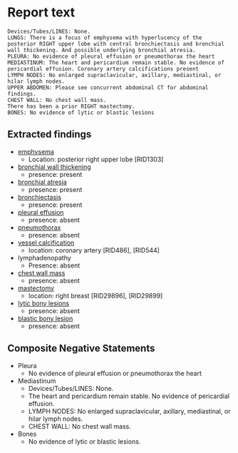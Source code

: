 # Report text

```text
Devices/Tubes/LINES: None.
LUNGS: There is a focus of emphysema with hyperlucency of the posterior RIGHT upper lobe with central bronchiectasis and bronchial wall thickening. And possible underlying bronchial atresia.
PLEURA: No evidence of pleural effusion or pneumothorax the heart
MEDIASTINUM: The heart and pericardium remain stable. No evidence of pericardial effusion. Coronary artery calcifications present
LYMPH NODES: No enlarged supraclavicular, axillary, mediastinal, or hilar lymph nodes.
UPPER ABDOMEN: Please see concurrent abdominal CT for abdominal findings.
CHEST WALL: No chest wall mass.
There has been a prior RIGHT mastectomy.
BONES: No evidence of lytic or blastic lesions
```

## Extracted findings

- [emphysema](../../definitions/hood/emphysema.json)  
  - Location: posterior right upper lobe \[RID1303\]
- [bronchial wall thickening](../../definitions/hood/bronchial-wall-thickening.json)
  - presence: present
- [bronchial atresia](../../definitions/hood/bronchial-atresia.md)
  - presence: present
- [bronchiectasis](../../definitions/hood/bronchiectasis.json)  
  - presence: present
- [pleural effusion](../../definitions/hood/pleural-effusion.md)  
  - presence: absent  
- [pneumothorax](../../definitions/hood/pneumothorax.md)  
  - presence: absent
- [vessel calcification](../../definitions/nuance/coronary_artery_calcification.json)
  - location: coronary artery [RID486\], \[RID544\]
- lymphadenopathy
  - Presence: absent
- [chest wall mass](../../definitions/nuance/chest_wall_mass.json)  
  - presence: absent  
- [mastectomy](../../definitions/hood/mastectomy.json)
  - location: right breast \[RID29896\], \[RID29899\]
- [lytic bony lesions](../../definitions/hood/lytic-lesion.md)
  - presence: absent
- [blastic bony lesion](../../definitions/hood/sclerotic-lesion.md)
  - presence: absent

## Composite Negative Statements

- Pleura
  - No evidence of pleural effusion or pneumothorax the heart
- Mediastinum
  - Devices/Tubes/LINES: None.
  - The heart and pericardium remain stable. No evidence of pericardial effusion.
  - LYMPH NODES: No enlarged supraclavicular, axillary, mediastinal, or hilar lymph nodes.
  - CHEST WALL: No chest wall mass.
- Bones
  - No evidence of lytic or blastic lesions.
